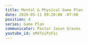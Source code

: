 ```yaml
---
title: Mental & Physical Game Plan
date: 2020-05-11 09:20:00 -07:00
position: 4
series: Game Plan
communicator: Pastor Jason Graves
youtube_id: nM4ToiPzF1c
---
```


